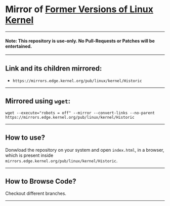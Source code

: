 # Mirror of [Former Versions of Linux Kernel](https://mirrors.edge.kernel.org/pub/linux/kernel/Historic)

---

#### Note: This repository is use-only. No Pull-Requests or Patches will be entertained.

---

## Link and its children mirrored:

* `https://mirrors.edge.kernel.org/pub/linux/kernel/Historic`

---

## Mirrored using `wget`:

```shell
wget --execute="robots = off" --mirror --convert-links --no-parent https://mirrors.edge.kernel.org/pub/linux/kernel/Historic
```

---

## How to use?

Donwload the repository on your system and open `index.html`, in a browser, which is present inside `mirrors.edge.kernel.org/pub/linux/kernel/Historic`.

---

## How to Browse Code?

Checkout different branches.

---
